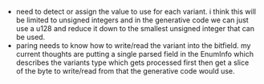 - need to detect or assign the value to use for each variant. i think this will be limited to unsigned integers and in the generative code we can just use a u128 and reduce it down to the smallest unsigned integer that can be used.
- paring needs to know how to write/read the variant into the bitfield. my current thoughts are putting a single parsed field in the EnumInfo which describes the variants type which gets processed first then get a slice of the byte to write/read from that the generative code would use.